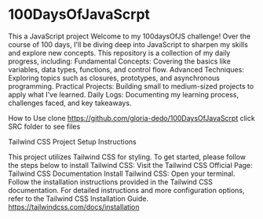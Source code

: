 # 100DaysOfJavaScrpt
This a JavaScript project
Welcome to my 100daysOfJS challenge! Over the course of 100 days, I'll be diving deep into JavaScript to sharpen my skills and explore new concepts. This repository is a collection of my daily progress, including: Fundamental Concepts: Covering the basics like variables, data types, functions, and control flow. Advanced Techniques: Exploring topics such as closures, prototypes, and asynchronous programming. Practical Projects: Building small to medium-sized projects to apply what I've learned. Daily Logs: Documenting my learning process, challenges faced, and key takeaways.

How to Use
clone https://github.com/gloria-dedo/100DaysOfJavaScrpt
click  SRC folder to see files 

Tailwind CSS Project Setup Instructions

This project utilizes Tailwind CSS for styling. To get started, please follow the steps below to install Tailwind CSS:
Visit the Tailwind CSS Official Page:
Tailwind CSS Documentation
Install Tailwind CSS:
Open your terminal.
Follow the installation instructions provided in the Tailwind CSS documentation.
For detailed instructions and more configuration options, refer to the Tailwind CSS Installation Guide.
https://tailwindcss.com/docs/installation 

